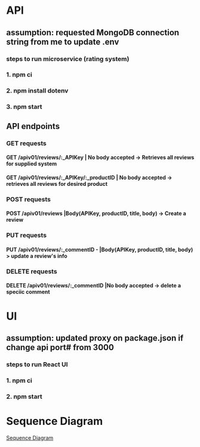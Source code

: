 # API

## assumption: requested MongoDB connection string from me to update .env

### steps to run microservice (rating system)

### 1. npm ci

### 2. npm install dotenv

### 3. npm start

## API endpoints

### GET requests

#### GET /apiv01/reviews/:\_APIKey | No body accepted -> Retrieves all reviews for supplied system

#### GET /apiv01/reviews/:\_APIKey/:\_productID | No body accepted -> retrieves all reviews for desired product

### POST requests

#### POST /apiv01/reviews |Body(APIKey, productID, title, body) -> Create a review

### PUT requests

#### PUT /apiv01/reviews/:\_commentID - |Body(APIKey, productID, title, body) > update a review's info

### DELETE requests

#### DELETE /apiv01/reviews/:\_commentID |No body accepted -> delete a speciic comment

# UI

## assumption: updated proxy on package.json if change api port# from 3000

### steps to run React UI

### 1. npm ci

### 2. npm start


# Sequence Diagram
[Sequence Diagram](./diagram.png)

